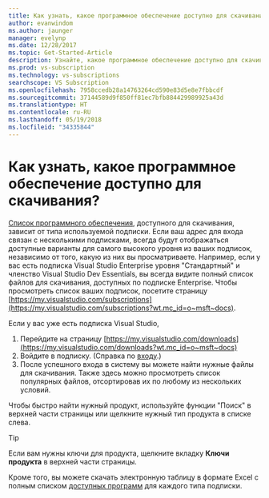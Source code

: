 ```yaml
---
title: Как узнать, какое программное обеспечение доступно для скачивания? | Документы Майкрософт
author: evanwindom
ms.author: jaunger
manager: evelynp
ms.date: 12/28/2017
ms.topic: Get-Started-Article
description: Узнайте, какое программное обеспечение доступно для скачивания в вашей подписке Visual Studio.
ms.prod: vs-subscription
ms.technology: vs-subscriptions
searchscope: VS Subscription
ms.openlocfilehash: 7958ccedb28a14763264cd590e83d5e8e7fbbcdf
ms.sourcegitcommit: 37144589d9f850ff81ec7bfb884429989925a43d
ms.translationtype: HT
ms.contentlocale: ru-RU
ms.lasthandoff: 05/19/2018
ms.locfileid: "34335844"
---
```

# <a name="how-do-i-know-what-software-is-available-for-download"></a>Как узнать, какое программное обеспечение доступно для скачивания?

[Список программного обеспечения](http://download.microsoft.com/download/1/5/4/15454442-CF17-47B9-A65D-DF84EF88511B/Visual_Studio_by_Subscription_Level.xlsx), доступного для скачивания, зависит от типа используемой подписки.  Если ваш адрес для входа связан с несколькими подписками, всегда будут отображаться доступные варианты для самого высокого уровня из ваших подписок, независимо от того, какую из них вы просматриваете.  Например, если у вас есть подписка Visual Studio Enterprise уровня "Стандартный" и членство Visual Studio Dev Essentials, вы всегда видите полный список файлов для скачивания, доступных по подписке Enterprise.  Чтобы просмотреть список ваших подписок, посетите страницу [https://my.visualstudio.com/subscriptions](https://my.visualstudio.com/subscriptions?wt.mc_id=o~msft~docs). 

Если у вас уже есть подписка Visual Studio, 
1. Перейдите на страницу [https://my.visualstudio.com/downloads](https://my.visualstudio.com/downloads?wt.mc_id=o~msft~docs)
2. Войдите в подписку.  (Справка по [входу](signing-in.md).)
3. После успешного входа в систему вы можете найти нужные файлы для скачивания.  Также здесь можно просмотреть список популярных файлов, отсортировав их по любому из нескольких условий. 

Чтобы быстро найти нужный продукт, используйте функции "Поиск" в верхней части страницы или щелкните нужный тип продукта в списке слева.

> [!TIP]
> Если вам нужны ключи для продукта, щелкните вкладку **Ключи продукта** в верхней части страницы.

Кроме того, вы можете скачать электронную таблицу в формате Excel с полным списком [доступных программ](http://download.microsoft.com/download/1/5/4/15454442-CF17-47B9-A65D-DF84EF88511B/Visual_Studio_by_Subscription_Level.xlsx) для каждого типа подписки.  
